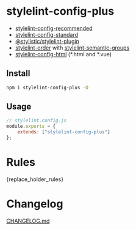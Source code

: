 # stylelint-config-plus

- [stylelint-config-recommended](https://github.com/stylelint/stylelint-config-recommended)
- [stylelint-config-standard](https://github.com/stylelint/stylelint-config-standard)
- [@stylistic/stylelint-plugin](https://www.npmjs.com/package/@stylistic/stylelint-plugin) 
- [stylelint-order](https://github.com/hudochenkov/stylelint-order) with [stylelint-semantic-groups](https://github.com/theKashey/stylelint-semantic-groups)
- [stylelint-config-html](https://www.npmjs.com/package/stylelint-config-html) (*.html and *.vue)

## Install
```sh
npm i stylelint-config-plus -D
```

## Usage
```js
// stylelint.config.js
module.exports = {
    extends: ["stylelint-config-plus"]
};
```

# Rules
{replace_holder_rules}

# Changelog
[CHANGELOG.md](CHANGELOG.md)